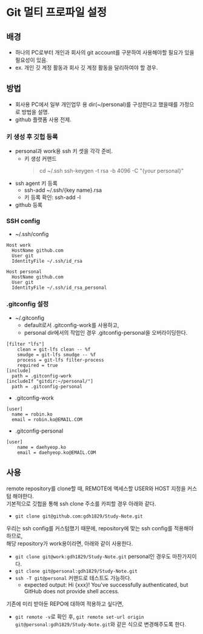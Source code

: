 # Git 멀티 프로파일 설정

## 배경
- 하나의 PC로부터 개인과 회사의 git account를 구분하여 사용해야할 필요가 있을 필요성이 있음.
- ex. 개인 깃 계정 활동과 회사 깃 계정 활동을 달리하여야 할 경우.

## 방법
- 회사용 PC에서 일부 개인업무 용 dir(~/personal)를 구성한다고 했을때를 가정으로 방법을 설명.
- github 플랫폼 사용 전제.

### 키 생성 후 깃헙 등록
- personal과 work용 ssh 키 셋을 각각 준비.
  - 키 생성 커맨드
    > cd ~/.ssh
    ssh-keygen -t rsa -b 4096 -C "{your personal}"
- ssh agent 키 등록
  - ssh-add ~/.ssh/{key name}.rsa
  - 키 등록 확인: ssh-add -l
- github 등록

### SSH config
- ~/.ssh/config
```shell
Host work
  HostName github.com
  User git
  IdentityFile ~/.ssh/id_rsa

Host personal
  HostName github.com
  User git
  IdentityFile ~/.ssh/id_rsa_personal
```

### .gitconfig 설정
- ~/.gitconfig
  - default로서 .gitconfig-work를 사용하고,
  - personal dir에서의 작업인 경우 .gitconfig-personal을 오버라이딩한다.
```shell
[filter "lfs"]
	clean = git-lfs clean -- %f
	smudge = git-lfs smudge -- %f
	process = git-lfs filter-process
	required = true
[include]
  path = .gitconfig-work
[includeIf "gitdir:~/personal/"]
  path = .gitconfig-personal
```

- .gitconfig-work 
```shell
[user]
  name = robin.ko
  email = robin.ko@EMAIL.COM
```

- .gitconfig-personal
```shell
[user]
	name = daehyeop.ko
	email = daehyeop.ko@EMAIL.COM
```

## 사용
remote repository를 clone할 때, REMOTE에 액세스할 USER와 HOST 지정을 커스텀 해야한다.  
기본적으로 깃헙을 통해 ssh clone 주소를 카피할 경우 아래와 같다.  
- `git clone git@github.com:gdh1829/Study-Note.git`
  
우리는 ssh config를 커스텀했기 때문에, repository에 맞는 ssh config를 적용해야 하므로,  
해당 repository가 work용이라면, 아래와 같이 사용한다.  
- `git clone git@work:gdh1829/Study-Note.git`
personal인 경우도 마찬가지이다.
- `git clone git@personal:gdh1829/Study-Note.git`
- `ssh -T git@personal` 커맨드로 테스트도 가능하다.
  - expected output: Hi {xxx}! You've successfully authenticated, but GitHub does not provide shell access.

기존에 미리 받아둔 REPO에 대하여 적용하고 싶다면,
- `git remote -v`로 확인 후, `git remote set-url origin git@personal:gdh1829/Study-Note.git`와 같은 식으로 변경해주도록 한다.
